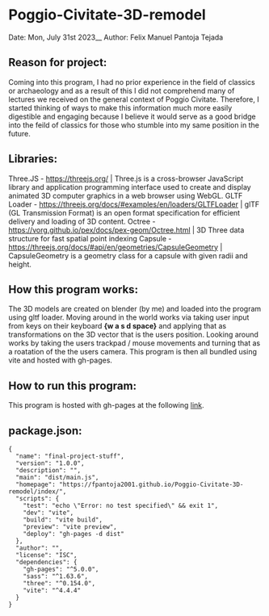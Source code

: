 # Poggio-Civitate-3D-remodel
Date: Mon, July 31st 2023__
Author: Felix Manuel Pantoja Tejada

## Reason for project:

Coming into this program, I had no prior experience in the field of classics or archaeology and as a 
result of this I did not comprehend many of lectures we received on the general context of Poggio 
Civitate. Therefore, I started thinking of ways to make this information much more easily digestible 
and engaging because I believe it would serve as a good bridge into the feild of classics for those who
stumble into my same position in the future. 


## Libraries:

Three.JS - https://threejs.org/ | Three.js is a cross-browser JavaScript library and application programming interface used to create and display animated 3D computer graphics in a web browser using WebGL.
GLTF Loader - https://threejs.org/docs/#examples/en/loaders/GLTFLoader | glTF (GL Transmission Format) is an open format specification for efficient delivery and loading of 3D content.
Octree - https://vorg.github.io/pex/docs/pex-geom/Octree.html | 3D Three data structure for fast spatial point indexing
Capsule - https://threejs.org/docs/#api/en/geometries/CapsuleGeometry | CapsuleGeometry is a geometry class for a capsule with given radii and height.

## How this program works: 

The 3D models are created on blender (by me) and loaded into the program using gltf loader. Moving around in the world works via taking user input from keys on their keyboard **{w a s d space}** and applying that as transformations on the 3D vector that is the users position. Looking around works by taking the users trackpad / mouse movements and turning that as a roatation of the the users camera. This program is then all bundled using vite and hosted with gh-pages.

## How to run this program: 

This program is hosted with gh-pages at the following [link](https://fpantoja2001.github.io/Poggio-Civitate-3D-remodel/).

## package.json:
```
{
  "name": "final-project-stuff",
  "version": "1.0.0",
  "description": "",
  "main": "dist/main.js",
  "homepage": "https://fpantoja2001.github.io/Poggio-Civitate-3D-remodel/index/",
  "scripts": {
    "test": "echo \"Error: no test specified\" && exit 1",
    "dev": "vite",
    "build": "vite build",
    "preview": "vite preview",
    "deploy": "gh-pages -d dist"
  },
  "author": "",
  "license": "ISC",
  "dependencies": {
    "gh-pages": "^5.0.0",
    "sass": "^1.63.6",
    "three": "^0.154.0",
    "vite": "^4.4.4"
  }
}
```